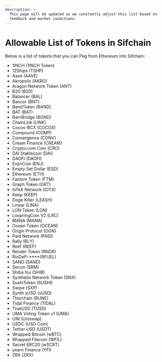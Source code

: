 ```yaml
---
description: >-
  This page will be updated as we constantly adjust this list based on user
  feedback and market conditions.
---
```


# Allowable List of Tokens in Sifchain

Below is a list of tokens that you can Peg from Ethereum into Sifchain:

* 1INCH \(1INCH Token\) 
* 12Ships \(TSHP\)
* Aave \(AAVE\) 
* Akropolis \(AKRO\)
* Aragon Network Token \(ANT\) 
* B20 \(B20\)
* Balancer \(BAL\) 
* Bancor \(BNT\) 
* BandToken \(BAND\) 
* BAT \(BAT\) 
* BarnBridge \(BOND\) 
* ChainLink \(LINK\)
* Cocos-BCX \(COCOS\)
* Compound \(COMP\) 
* Convergence \(CONV\)
* Cream Finance \(CREAM\) 
* Crypto.com Coin \(CRO\) 
* DAI Stablecoin \(DAI\)
* DAOFI \(DAOFI\)
* EnjinCoin \(ENJ\) 
* Empty Set Dollar \(ESD\)
* Ethereum \(ETH\)
* Fantom Token \(FTM\) 
* Graph Token \(GRT\) 
* IoTeX Network \(IOTX\) 
* Keep \(KEEP\)
* Doge Killer \(LEASH\) 
* Linear \(LINA\)
* LON Token \(LON\) 
* LoopringCoin V2 \(LRC\) 
* MANA \(MANA\) 
* Ocean Token \(OCEAN\) 
* Origin Protocol \(OGN\)
* Paid Network \(PAID\)
* Rally \(RLY\)
* Reef \(REEF\) 
* Render Token \(RNDR\)
* RioDeFi ****\(RFUEL\)
* SAND \(SAND\) 
* Serum \(SRM\) 
* Shiba Inu \(SHIB\)
* Synthetix Network Token \(SNX\)
* SushiToken \(SUSHI\) 
* Swipe \(SXP\) 
* Synth sUSD \(sUSD\) 
* Thorchain \(RUNE\) 
* Tidal Finance \(TIDAL\)
* TrueUSD \(TUSD\) 
* UMA Voting Token v1 \(UMA\) 
* UNI \(Uniswap\) 
* USDC \(USD Coin\) 
* Tether USD \(USDT\)
* Wrapped Bitcoin \(wBTC\)
* Wrapped Filecoin \(WFIL\) 
* Secret ERC20 \(wSCRT\) 
* yearn Finance \(YFI\) 
* ZRX \(ZRX\)


